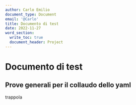 ```yaml
---
author: Carlo Emilio
document_type: Document
email: '@Carlo'
title: Documento di test
date: 2022-11-27
word_section:
  write_toc: true
  document_header: Project
---
```

# Documento di test

Prove generali per il collaudo dello yaml
---

trappola